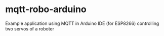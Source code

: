 # mqtt-robo-arduino
Example application using MQTT in Arduino IDE (for ESP8266) controlling two servos of a roboter
